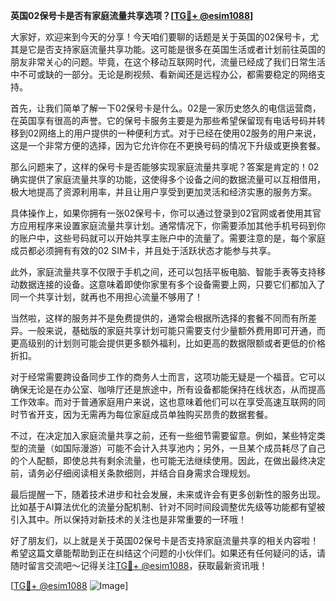 **英国02保号卡是否有家庭流量共享选项？[[TG💪+ @esim1088](https://t.me/s/esim1088)]**

大家好，欢迎来到今天的分享！今天咱们要聊的话题是关于英国的02保号卡，尤其是它是否支持家庭流量共享功能。这可能是很多在英国生活或者计划前往英国的朋友非常关心的问题。毕竟，在这个移动互联网时代，流量已经成了我们日常生活中不可或缺的一部分。无论是刷视频、看新闻还是远程办公，都需要稳定的网络支持。

首先，让我们简单了解一下02保号卡是什么。02是一家历史悠久的电信运营商，在英国享有很高的声誉。它的保号卡服务主要是为那些希望保留现有电话号码并转移到02网络上的用户提供的一种便利方式。对于已经在使用02服务的用户来说，这是一个非常方便的选择，因为它允许你在不更换号码的情况下升级或更换套餐。

那么问题来了，这样的保号卡是否能够实现家庭流量共享呢？答案是肯定的！02确实提供了家庭流量共享的功能，这使得多个设备之间的数据流量可以互相借用，极大地提高了资源利用率，并且让用户享受到更加灵活和经济实惠的服务方案。

具体操作上，如果你拥有一张02保号卡，你可以通过登录到02官网或者使用其官方应用程序来设置家庭流量共享计划。通常情况下，你需要添加其他手机号码到你的账户中，这些号码就可以开始共享主账户中的流量了。需要注意的是，每个家庭成员都必须拥有有效的02 SIM卡，并且处于活跃状态才能参与共享。

此外，家庭流量共享不仅限于手机之间，还可以包括平板电脑、智能手表等支持移动数据连接的设备。这意味着即使你家里有多个设备需要上网，只要它们都加入了同一个共享计划，就再也不用担心流量不够用了！

当然啦，这样的服务并不是免费提供的，通常会根据所选择的套餐不同而有所差异。一般来说，基础版的家庭共享计划可能只需要支付少量额外费用即可开通，而更高级别的计划则可能会提供更多额外福利，比如更高的数据限额或者更低的价格折扣。

对于经常需要跨设备同步工作的商务人士而言，这项功能无疑是一个福音。它可以确保无论是在办公室、咖啡厅还是旅途中，所有设备都能保持在线状态，从而提高工作效率。而对于普通家庭用户来说，这也意味着他们可以在享受高速互联网的同时节省开支，因为无需再为每位家庭成员单独购买昂贵的数据套餐。

不过，在决定加入家庭流量共享之前，还有一些细节需要留意。例如，某些特定类型的流量（如国际漫游）可能不会计入共享池内；另外，一旦某个成员耗尽了自己的个人配额，即使总共有剩余流量，也可能无法继续使用。因此，在做出最终决定前，请务必仔细阅读相关条款细则，并结合自身需求合理规划。

最后提醒一下，随着技术进步和社会发展，未来或许会有更多创新性的服务出现。比如基于AI算法优化的流量分配机制、针对不同时间段调整优先级等功能都有望被引入其中。所以保持对新技术的关注也是非常重要的一环哦！

好了朋友们，以上就是关于英国02保号卡是否支持家庭流量共享的相关内容啦！希望这篇文章能帮助到正在纠结这个问题的小伙伴们。如果还有任何疑问的话，请随时留言交流吧～记得关注[TG💪+ @esim1088](https://t.me/s/esim1088)，获取最新资讯哦！

[[TG💪+ @esim1088](https://t.me/s/esim1088) ![Image](https://i.postimg.cc/4NQfJmqS/Snipaste-2025-05-13-00-14-12.png)]